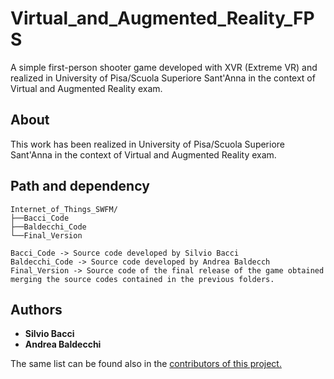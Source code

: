 # Virtual_and_Augmented_Reality_FPS
A simple first-person shooter game developed with XVR (Extreme VR) and realized in University of Pisa/Scuola Superiore Sant'Anna in the context of Virtual and Augmented Reality exam.

## About 
This work has been realized in University of Pisa/Scuola Superiore Sant'Anna in the context of Virtual and Augmented Reality exam.

## Path and dependency
```
Internet_of_Things_SWFM/
├──Bacci_Code
├──Baldecchi_Code
└──Final_Version

Bacci_Code -> Source code developed by Silvio Bacci
Baldecchi_Code -> Source code developed by Andrea Baldecch
Final_Version -> Source code of the final release of the game obtained merging the source codes contained in the previous folders.
```

## Authors
* <b>Silvio Bacci</b>
* <b>Andrea Baldecchi</b>

The same list can be found also in the <a href="https://github.com/ciabbi94/Virtual_and_Augmented_Reality_FPS/graphs/contributors">contributors of this project.</a>
